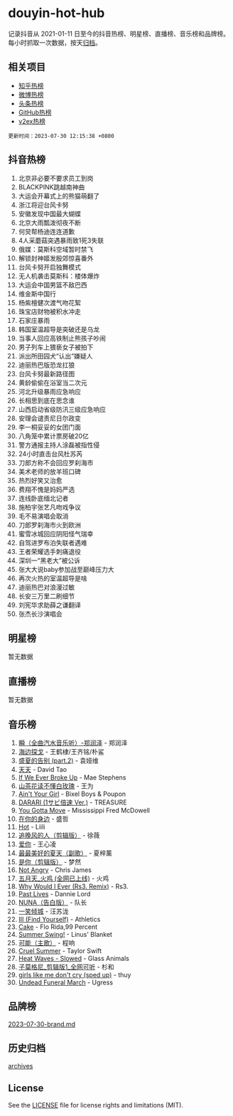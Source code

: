 # douyin-hot-hub

记录抖音从 2021-01-11 日至今的抖音热榜、明星榜、直播榜、音乐榜和品牌榜。每小时抓取一次数据，按天[归档](archives)。

## 相关项目

- [知乎热榜](https://github.com/lonnyzhang423/zhihu-hot-hub)
- [微博热榜](https://github.com/lonnyzhang423/weibo-hot-hub)
- [头条热榜](https://github.com/lonnyzhang423/toutiao-hot-hub)
- [GitHub热榜](https://github.com/lonnyzhang423/github-hot-hub)
- [v2ex热榜](https://github.com/lonnyzhang423/v2ex-hot-hub)


`更新时间：2023-07-30 12:15:38 +0800`

## 抖音热榜

1. 北京非必要不要求员工到岗
1. BLACKPINK跳越南神曲
1. 大运会开幕式上的熊猫萌翻了
1. 浙江将迎台风卡努
1. 安徽发现中国最大蝴蝶
1. 北京大雨瓢泼彻夜不断
1. 何炅帮杨迪连连道歉
1. 4人采蘑菇突遇暴雨致1死3失联
1. 俄媒：莫斯科空域暂时禁飞
1. 解锁封神姬发殷郊惊喜番外
1. 台风卡努开启独舞模式
1. 无人机袭击莫斯科：楼体爆炸
1. 大运会中国男篮不敌巴西
1. 维金斯中国行
1. 杨紫檀健次渡气吻花絮
1. 珠宝店财物被积水冲走
1. 石家庄暴雨
1. 韩国室温超导是突破还是乌龙
1. 当事人回应高铁制止熊孩子吵闹
1. 男子列车上猥亵女子被拍下
1. 派出所田园犬“认出”嫌疑人
1. 迪丽热巴版恐龙扛狼
1. 台风卡努最新路径图
1. 黄龄偷偷在浴室当二次元
1. 河北升级暴雨应急响应
1. 长相思到底在思念谁
1. 山西启动省级防汛三级应急响应
1. 安理会谴责尼日尔政变
1. 李一桐妥妥的女团门面
1. 八角笼中累计票房破20亿
1. 警方通报主持人涂磊被指性侵
1. 24小时直击台风杜苏芮
1. 刀郎方称不会回应罗刹海市
1. 美术老师的放羊班口碑
1. 热烈好笑又治愈
1. 费翔不愧是妈妈严选
1. 连线卧底缅北记者
1. 施柏宇张艺凡吻戏争议
1. 毛不易演唱会取消
1. 刀郎罗刹海市火到欧洲
1. 蜜雪冰城回应阴阳怪气瑞幸
1. 自驾进罗布泊失联者遇难
1. 王者荣耀选手刺痛退役
1. 深圳一“黑老大”被公诉
1. 张大大说baby参加战至巅峰压力大
1. 再次火热的室温超导是啥
1. 迪丽热巴对浪漫过敏
1. 长安三万里二刷细节
1. 刘宪华求助薛之谦翻译
1. 张杰长沙演唱会

## 明星榜

暂无数据

## 直播榜

暂无数据

## 音乐榜

1. [瞬（全曲汽水音乐听）-郑润泽](https://sf3-cdn-tos.douyinstatic.com/obj/tos-cn-ve-2774/o4Vb9eJZClCZTnRQYy0BRSeHGrDtrkrQgIBvQt) - 郑润泽
1. [海边探戈](https://sf3-cdn-tos.douyinstatic.com/obj/tos-cn-ve-2774/os9gE0VQCGqt6VQkZDyBBYvfSDY0QFe3vVmubn) - 王鹤棣/王齐铭/朴鲨
1. [盛夏的告别 (part.2)](https://sf6-cdn-tos.douyinstatic.com/obj/tos-cn-ve-2774/o4fZOFNyVBU1AUyOhNq0CsjAoouNMPY1WXwwIz) - 袁娅维
1. [天天](https://sf3-cdn-tos.douyinstatic.com/obj/tos-cn-ve-2774/6b075c4856e34a60a1ef022c4a80dec5) - David Tao
1. [If We Ever Broke Up](https://sf3-cdn-tos.douyinstatic.com/obj/tos-cn-ve-2774/o8onj5HDk0ImtBmO0URBfeyCDXQJMYkQ1gb8Zy) - Mae Stephens
1. [山茶花读不懂白玫瑰](https://sf3-cdn-tos.douyinstatic.com/obj/tos-cn-ve-2774/osfn8B7DktrRHEPJgPCfDbw7QDQEkwC16BxZg9) - 王为
1. [Ain't Your Girl](https://sf3-cdn-tos.douyinstatic.com/obj/tos-cn-ve-2774/3c051e231f0e4668b9039529290acfad) - Bixel Boys & Poupon
1. [DARARI (1サビ倍速 Ver.)](https://sf3-cdn-tos.douyinstatic.com/obj/tos-cn-ve-2774/4176f3bb6e03443f8f26920dcf1676de) - TREASURE
1. [You Gotta Move](https://sf3-cdn-tos.douyinstatic.com/obj/tos-cn-ve-2774/a2b672af67514106b25cdfd6f1a8aad2) - Mississippi Fred McDowell
1. [在你的身边](https://sf3-cdn-tos.douyinstatic.com/obj/tos-cn-ve-2774/9dce2ee6c9f84c17a6d68458730d7ae8) - 盛哲
1. [Hot](https://sf3-cdn-tos.douyinstatic.com/obj/tos-cn-ve-2774/a63be641febf4335a8996c8a877dee1c) - Liili
1. [追晚风的人（剪辑版）](https://sf3-cdn-tos.douyinstatic.com/obj/tos-cn-ve-2774/560835060af84ac29cd5c12e2a98f7eb) - 徐薇
1. [爱你](https://sf3-cdn-tos.douyinstatic.com/obj/tos-cn-ve-2774/738d8b240f1e4519b44cf31c84e02e24) - 王心凌
1. [最最美好的夏天（副歌）](https://sf3-cdn-tos.douyinstatic.com/obj/tos-cn-ve-2774/o4FMghDLZkPIkCutdrsXlbTHcaZztBfeCp9AFS) - 夏梓薰
1. [是你（剪辑版）](https://sf6-cdn-tos.douyinstatic.com/obj/tos-cn-ve-2774/46019dae783c4c969944217fe1cfafc4) - 梦然
1. [Not Angry](https://sf3-cdn-tos.douyinstatic.com/obj/tos-cn-ve-2774/651f30a826dc43cbb6becf6b048f9541) - Chris James
1. [五月天_火鸡 (全网已上线)](https://sf3-cdn-tos.douyinstatic.com/obj/tos-cn-ve-2774/oEtOMSQZstjlJ4nfBEgeqN29IbWjkmDBrFtF2C) - 火鸡
1. [Why Would I Ever (Rs3. Remix)](https://sf6-cdn-tos.douyinstatic.com/obj/tos-cn-ve-2774/oQNX0xZhO8IXeCRjCJQUZzkfQNLi2ItDAzEBgz) - Rs3.
1. [Past Lives](https://sf6-cdn-tos.douyinstatic.com/obj/tos-cn-ve-2774/ogYlDILYgrSZCgt2kWw2yf8etMBNQ1baBy7ono) - Dannie Lord
1. [NUNA（告白版）](https://sf6-cdn-tos.douyinstatic.com/obj/tos-cn-ve-2774/a65828cbd8ce41a78a430a58b49f4feb) - 队长
1. [ 一笑倾城](https://sf6-cdn-tos.douyinstatic.com/obj/tos-cn-ve-2774/cb539248cc6e4add8fdc39683808c267) - 汪苏泷
1. [III (Find Yourself)](https://sf6-cdn-tos.douyinstatic.com/obj/tos-cn-ve-2774/3b9e482a6da74de29fd5e2440e4373b4) - Athletics
1. [Cake](https://sf3-cdn-tos.douyinstatic.com/obj/tos-cn-ve-2774/3545db16eba4434c853ab891b2b752af) - Flo Rida,99 Percent
1. [Summer Swing!](https://sf3-cdn-tos.douyinstatic.com/obj/tos-cn-ve-2774/o4OXw1ebzHDNqgDCCen3XY8fourbAFJIRO91Ua) - Linus' Blanket
1. [可能（主歌）](https://sf3-cdn-tos.douyinstatic.com/obj/tos-cn-ve-2774/f4ff308363e14823a02b84fe41ce7469) - 程响
1. [Cruel Summer](https://sf6-cdn-tos.douyinstatic.com/obj/tos-cn-ve-2774/b35ad770e6d4495abefaa493fa46b555) - Taylor Swift
1. [Heat Waves - Slowed](https://sf6-cdn-tos.douyinstatic.com/obj/tos-cn-ve-2774/33ae40aabc74454290a7455b79ee70f6) - Glass Animals
1. [子莫格尼_剪辑版1_全网可听](https://sf6-cdn-tos.douyinstatic.com/obj/tos-cn-ve-2774/okgjBiZZDqmeFfACngDQ48okZJ9knBMDtbwo8Q) - 杉和
1. [girls like me don't cry (sped up)](https://sf3-cdn-tos.douyinstatic.com/obj/tos-cn-ve-2774/oYoALuZBJqhz3LCJO1isaTN7WNAfdXhywIUMSg) - thuy
1. [Undead Funeral March](https://sf3-cdn-tos.douyinstatic.com/obj/tos-cn-ve-2774/3b2008ca604a4559b341e8583e6ce0fc) - Ugress

## 品牌榜

[2023-07-30-brand.md](archives/2023-07-30-brand.md)

## 历史归档

[archives](archives)

## License

See the [LICENSE](LICENSE) file for license rights and limitations (MIT).
